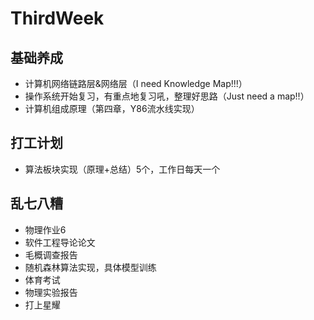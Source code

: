 # ThirdWeek

## 基础养成

- 计算机网络链路层&网络层（I need Knowledge Map!!!）
- 操作系统开始复习，有重点地复习吼，整理好思路（Just need a map!!）
- 计算机组成原理（第四章，Y86流水线实现）

## 打工计划

- 算法板块实现（原理+总结）5个，工作日每天一个

## 乱七八糟

- 物理作业6
- 软件工程导论论文
- 毛概调查报告
- 随机森林算法实现，具体模型训练
- 体育考试
- 物理实验报告
- 打上星耀